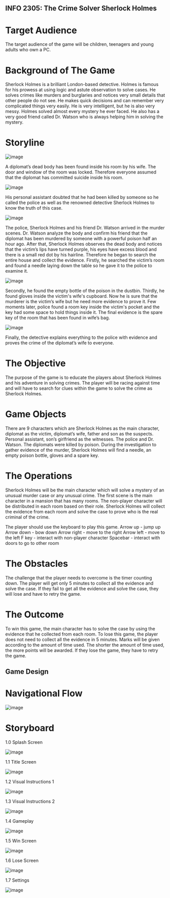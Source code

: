 ## INFO 2305: The Crime Solver Sherlock Holmes

# Target Audience
The target audience of the game will be children, teenagers and young adults who own a PC.

# Background of The Game
Sherlock Holmes is a brilliant London-based detective. Holmes is famous for his prowess at using logic and astute observation to solve cases. He solves crimes like murders and burglaries and notices very small details that other people do not see. He makes quick decisions and can remember very complicated things very easily. He is very intelligent, but he is also very messy. Holmes solved almost every mystery he ever faced. He also has a very good friend called Dr. Watson who is always helping him in solving the mystery.

# Storyline

![image](https://github.com/user-attachments/assets/2791884b-cbbc-4dd6-b324-a95d508faabc)

A diplomat’s dead body has been found inside his room by his wife. The door and window of the room was locked. Therefore everyone assumed that the diplomat has committed suicide inside his room.

![image](https://github.com/user-attachments/assets/c40b8224-5ce1-49fb-a9e1-5602643e7ce9)

His personal assistant doubted that he had been killed by someone so he called the police as well as the renowned detective Sherlock Holmes to know the truth of this case.

![image](https://github.com/user-attachments/assets/d32fbdfc-409a-4d21-ad57-aafc98c91e34)

The police, Sherlock Holmes and his friend Dr. Watson arrived in the murder scenes. Dr. Watson analyze the body and confirm his friend that  the diplomat has been murdered by someone with a powerful poison half an hour ago. After that, Sherlock Holmes observes the dead body and notices that the victim’s lips have turned purple, his eyes have excess blood and there is a small red dot by his hairline. Therefore he began to search the entire house and collect the evidence. Firstly, he searched the victim’s  room and found a needle laying down the table so he gave it to the police to examine it.

![image](https://github.com/user-attachments/assets/5010f4c3-46ba-4d45-8792-1a2394c5dc8a)

Secondly, he found the empty bottle of the poison in the dustbin. Thirdly, he found gloves inside the victim's wife's cupboard. Now he is sure that the murderer is the victim’s wife but he need more evidence to prove it. Few moments later, police found a room key inside the victim's pocket and the key had some space to hold things inside it. The final evidence is the spare key of the room that has been found in wife’s bag.

![image](https://github.com/user-attachments/assets/b6f5e092-4afe-4425-9a54-eced8f89146e)

Finally, the detective explains everything to the police with evidence and proves the crime of the diplomat’s wife to everyone.

# The Objective
The purpose of the game is to educate the players about Sherlock Holmes and his adventure in solving crimes. The player will be racing against time and will have to search for clues within the game to solve the crime as Sherlock Holmes.

# Game Objects
There are 9 characters which are Sherlock Holmes as the main character, diplomat as the victim, diplomat’s wife, father and son as the suspects. Personal assistant, son’s girlfriend as the witnesses. The police and Dr. Watson. The diplomats were killed by poison. During the investigation to gather evidence of the murder, Sherlock Holmes will find a needle, an empty poison bottle, gloves and a spare key.

# The Operations
Sherlock Holmes will be the main character which will solve a mystery of an unusual murder case or any unusual crime. The first scene is the main character in a mansion that has many rooms. The non-player character will be distributed in each room based on their role. Sherlock Holmes will collect the evidence from each room and solve the case to prove who is the real criminal of the crime.

The player should use the keyboard to play this game.
Arrow up - jump up
	Arrow down - bow down
	Arrow right - move to the right
	Arrow left - move to the left
	F key - interact with non-player character
	Spacebar - interact with doors to go to other room

# The Obstacles
The challenge that the player needs to overcome is the timer counting down. The player will get only 5 minutes to collect all the evidence and solve the case. If they fail to get all the evidence and solve the case, they will lose and have to retry the game.

# The Outcome
To win this game, the main character has to solve the case by using the evidence that he collected from each room. To lose this game, the player does not need to collect all the evidence in 5 minutes. Marks will be given according to the amount of time used. The shorter the amount of time used, the more points will be awarded. If they lose the game, they have to retry the game.

## Game Design

# Navigational Flow
![image](https://github.com/user-attachments/assets/d4efae4a-ddf4-4e41-ad6f-7eddb96477d2)

# Storyboard

1.0 Splash Screen

![image](https://github.com/user-attachments/assets/83069312-bd2e-4791-a2cb-7fc01fa79767)

1.1 Title Screen

![image](https://github.com/user-attachments/assets/9cba1345-4a0f-4ff5-981d-daa77418a748)

1.2 Visual Instructions 1

![image](https://github.com/user-attachments/assets/91b37ed0-0a52-440a-b159-c7a3639e4b4f)

1.3 Visual Instructions 2

![image](https://github.com/user-attachments/assets/c20804cd-5c8b-46d4-9871-1e5017f5b5f3)

1.4 Gameplay

![image](https://github.com/user-attachments/assets/1df72b24-eace-41c8-9d23-9550e43f4177)

1.5 Win Screen

![image](https://github.com/user-attachments/assets/64733c98-1e18-4a72-ba6d-791d40874cd4)

1.6 Lose Screen

![image](https://github.com/user-attachments/assets/5c54ddb7-da1d-4fa0-ab2a-7c7af47f2bc1)

1.7 Settings

![image](https://github.com/user-attachments/assets/3896a089-1fc2-4f39-be24-1a5732b9aab4)

